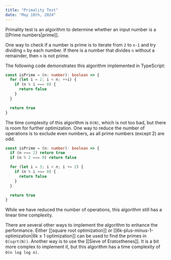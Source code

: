 ```yaml
---
title: "Primality Test"
date: "May 18th, 2024"
---
```


Primality test is an algorithm to determine whether an input number is a [[Prime numbers|prime]].

One way to check if a number is prime is to iterate from `2` to `n-1` and try dividing `n` by each number. If there is a number that divides `n` without a remainder, then `n` is not prime.

The following code demonstrates this algorithm implemented in TypeScript:

```ts
const isPrime = (n: number): boolean => {
  for (let i = 2; i < n; ++i) {
    if (n % i === 0) {
      return false
    }
  }

  return true
}
```

The time complexity of this algorithm is `O(N)`, which is not too bad, but there is room for further optimization. One way to reduce the number of operations is to exclude even numbers, as all prime numbers (except 2) are odd.

```ts
const isPrime = (n: number): boolean => {
  if (n === 2) return true
  if (n % 2 === 0) return false

  for (let i = 3; i < n; i += 2) {
    if (n % i === 0) {
      return false
    }
  }

  return true
}
```

While we have reduced the number of operations, this algorithm still has a linear time complexity. 

There are several other ways to implement the algorithm to enhance the performance. Either [[square root optimization]] or [[6k-plus-minus-1-optimization|6k ± 1 optimization]]  can be used to find the primes in `O(sqrt(N))`. Another way is to use the [[Sieve of Eratosthenes]]. It is a bit more complex to implement it, but this algorithm has a time complexity of `O(n log log n)`.